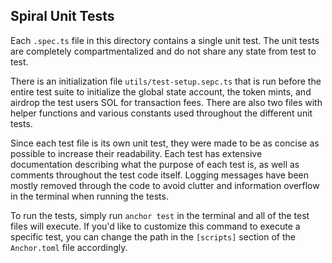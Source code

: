 ## Spiral Unit Tests

Each `.spec.ts` file in this directory contains a single unit test. The unit tests are completely compartmentalized and do not share any state from test to test. 

There is an initialization file `utils/test-setup.sepc.ts` that is run before the entire test suite to initialize the global state account, the token mints, and airdrop the test users SOL for transaction fees. There are also two files with helper functions and various constants used throughout the different unit tests. 

Since each test file is its own unit test, they were made to be as concise as possible to increase their readability. Each test has extensive documentation describing what the purpose of each test is, as well as comments throughout the test code itself. Logging messages have been mostly removed through the code to avoid clutter and information overflow in the terminal when running the tests.

To run the tests, simply run `anchor test` in the terminal and all of the test files will execute. If you'd like to customize this command to execute a specific test, you can change the path in the `[scripts]` section of the `Anchor.toml` file accordingly.